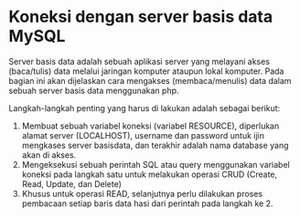# Koneksi dengan server basis data MySQL

Server basis data adalah sebuah aplikasi server yang melayani akses (baca/tulis) data melalui jaringan komputer ataupun lokal komputer.  Pada bagian ini akan dijelaskan cara mengakses (membaca/menulis) data dalam sebuah server basis data menggunakan php. 

Langkah-langkah penting yang harus di lakukan adalah sebagai berikut:

1. Membuat sebuah variabel koneksi (variabel RESOURCE), diperlukan alamat server (LOCALHOST), username dan password untuk ijin mengkases server basisdata, dan terakhir adalah nama database yang akan di akses.
2. Mengeksekusi sebuah perintah SQL atau query menggunakan variabel koneksi pada langkah satu untuk melakukan operasi CRUD (Create, Read, Update, dan Delete)
3. Khusus untuk operasi READ, selanjutnya perlu dilakukan proses pembacaan setiap baris data hasi dari perintah pada langkah ke 2.
